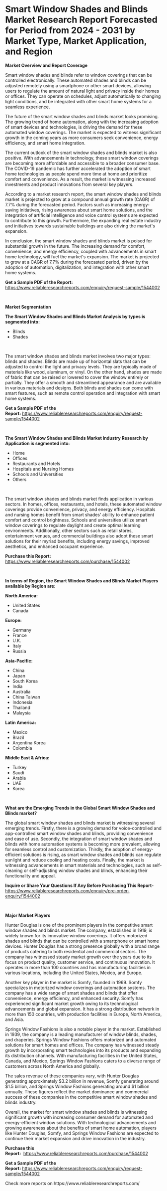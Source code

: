 <p><h1>Smart Window Shades and Blinds Market Research Report Forecasted for Period from 2024 -  2031 by Market Type, Market Application, and Region</h1></p><p><strong>Market Overview and Report Coverage</strong></p>
<p><p>Smart window shades and blinds refer to window coverings that can be controlled electronically. These automated shades and blinds can be adjusted remotely using a smartphone or other smart devices, allowing users to regulate the amount of natural light and privacy inside their homes or offices. They can operate on schedules, adjust automatically to changing light conditions, and be integrated with other smart home systems for a seamless experience.</p><p>The future of the smart window shades and blinds market looks promising. The growing trend of home automation, along with the increasing adoption of smart devices and technologies, is driving the demand for these automated window coverings. The market is expected to witness significant growth in the coming years as more consumers seek convenience, energy efficiency, and smart home integration.</p><p>The current outlook of the smart window shades and blinds market is also positive. With advancements in technology, these smart window coverings are becoming more affordable and accessible to a broader consumer base. The COVID-19 pandemic has further accelerated the adoption of smart home technologies as people spend more time at home and prioritize comfort and convenience. As a result, the market is witnessing increased investments and product innovations from several key players.</p><p>According to a market research report, the smart window shades and blinds market is projected to grow at a compound annual growth rate (CAGR) of 7.7% during the forecasted period. Factors such as increasing energy-saving initiatives, rising awareness about smart home solutions, and the integration of artificial intelligence and voice control systems are expected to contribute to this growth. Furthermore, the expanding real estate industry and initiatives towards sustainable buildings are also driving the market's expansion.</p><p>In conclusion, the smart window shades and blinds market is poised for substantial growth in the future. The increasing demand for comfort, convenience, and energy efficiency, coupled with advancements in smart home technology, will fuel the market's expansion. The market is projected to grow at a CAGR of 7.7% during the forecasted period, driven by the adoption of automation, digitalization, and integration with other smart home systems.</p></p>
<p><strong>Get a Sample PDF of the Report:</strong> <a href="https://www.reliableresearchreports.com/enquiry/request-sample/1544002">https://www.reliableresearchreports.com/enquiry/request-sample/1544002</a></p>
<p>&nbsp;</p>
<p><strong>Market Segmentation</strong></p>
<p><strong>The Smart Window Shades and Blinds Market Analysis by types is segmented into:</strong></p>
<p><ul><li>Blinds</li><li>Shades</li></ul></p>
<p>&nbsp;</p>
<p><p>The smart window shades and blinds market involves two major types: blinds and shades. Blinds are made up of horizontal slats that can be adjusted to control the light and privacy levels. They are typically made of materials like wood, aluminum, or vinyl. On the other hand, shades are made of fabric that can be raised or lowered to cover the window entirely or partially. They offer a smooth and streamlined appearance and are available in various materials and designs. Both blinds and shades can come with smart features, such as remote control operation and integration with smart home systems.</p></p>
<p><strong>Get a Sample PDF of the Report:</strong>&nbsp;<a href="https://www.reliableresearchreports.com/enquiry/request-sample/1544002">https://www.reliableresearchreports.com/enquiry/request-sample/1544002</a></p>
<p>&nbsp;</p>
<p><strong>The Smart Window Shades and Blinds Market Industry Research by Application is segmented into:</strong></p>
<p><ul><li>Home</li><li>Offices</li><li>Restaurants and Hotels</li><li>Hospitals and Nursing Homes</li><li>Schools and Universities</li><li>Others</li></ul></p>
<p>&nbsp;</p>
<p><p>The smart window shades and blinds market finds application in various sectors. In homes, offices, restaurants, and hotels, these automated window coverings provide convenience, privacy, and energy efficiency. Hospitals and nursing homes benefit from smart shades' ability to enhance patient comfort and control brightness. Schools and universities utilize smart window coverings to regulate daylight and create optimal learning environments. Additionally, other sectors such as retail stores, entertainment venues, and commercial buildings also adopt these smart solutions for their myriad benefits, including energy savings, improved aesthetics, and enhanced occupant experience.</p></p>
<p><strong>Purchase this Report:</strong>&nbsp; <a href="https://www.reliableresearchreports.com/purchase/1544002">https://www.reliableresearchreports.com/purchase/1544002</a></p>
<p>&nbsp;</p>
<p><strong>In terms of Region, the Smart Window Shades and Blinds Market Players available by Region are:</strong></p>
<p>
    <p> <strong> North America: </strong>
        <ul>
            <li>United States</li>
            <li>Canada</li>
        </ul>
        </p> 
    <p> <strong> Europe: </strong>
        <ul>
            <li>Germany</li>
            <li>France</li>
            <li>U.K.</li>
            <li>Italy</li>
            <li>Russia</li>
        </ul>
        </p> 
    <p> <strong> Asia-Pacific: </strong>
        <ul>
            <li>China</li>
            <li>Japan</li>
            <li>South Korea</li>
            <li>India</li>
            <li>Australia</li>
            <li>China Taiwan</li>
            <li>Indonesia</li>
            <li>Thailand</li>
            <li>Malaysia</li>
        </ul>
        </p> 
    <p> <strong> Latin America: </strong>
        <ul>
            <li>Mexico</li>
            <li>Brazil</li>
            <li>Argentina Korea</li>
            <li>Colombia</li>
        </ul>
        </p> 
    <p> <strong> Middle East & Africa: </strong>
        <ul>
            <li>Turkey</li>
            <li>Saudi</li>
            <li>Arabia</li>
            <li>UAE</li>
            <li>Korea</li>
        </ul>
    </p>
    </p>
<p>&nbsp;</p>
<p><strong>What are the Emerging Trends in the Global Smart Window Shades and Blinds market?</strong></p>
<p><p>The global smart window shades and blinds market is witnessing several emerging trends. Firstly, there is a growing demand for voice-controlled and app-controlled smart window shades and blinds, providing convenience and ease of use. Secondly, the integration of smart window shades and blinds with home automation systems is becoming more prevalent, allowing for seamless control and customization. Thirdly, the adoption of energy-efficient solutions is rising, as smart window shades and blinds can regulate sunlight and reduce cooling and heating costs. Finally, the market is witnessing advancements in smart materials and technologies, such as self-cleaning or self-adjusting window shades and blinds, enhancing their functionality and appeal.</p></p>
<p><strong>Inquire or Share Your Questions If Any Before Purchasing This Report</strong>- <a href="https://www.reliableresearchreports.com/enquiry/pre-order-enquiry/1544002">https://www.reliableresearchreports.com/enquiry/pre-order-enquiry/1544002</a></p>
<p>&nbsp;</p>
<p><strong>Major Market Players</strong></p>
<p><p>Hunter Douglas is one of the prominent players in the competitive smart window shades and blinds market. The company, established in 1919, is widely known for its innovative window coverings. It offers motorized shades and blinds that can be controlled with a smartphone or smart home devices. Hunter Douglas has a strong presence globally with a broad range of products catering to both residential and commercial sectors. The company has witnessed steady market growth over the years due to its focus on product quality, customer service, and continuous innovation. It operates in more than 100 countries and has manufacturing facilities in various locations, including the United States, Mexico, and Europe.</p><p>Another key player in the market is Somfy, founded in 1969. Somfy specializes in motorized window coverings and automation systems. The company has a wide range of smart shades and blinds that offer convenience, energy efficiency, and enhanced security. Somfy has experienced significant market growth owing to its technological advancements and global expansion. It has a strong distribution network in more than 150 countries, with production facilities in Europe, North America, and Asia.</p><p>Springs Window Fashions is also a notable player in the market. Established in 1939, the company is a leading manufacturer of window blinds, shades, and draperies. Springs Window Fashions offers motorized and automated solutions for smart homes and offices. The company has witnessed steady growth by incorporating smart technologies into its products and expanding its distribution channels. With manufacturing facilities in the United States, Canada, and Mexico, Springs Window Fashions caters to a diverse range of customers across North America and globally.</p><p>The sales revenue of these companies vary, with Hunter Douglas generating approximately $3.2 billion in revenue, Somfy generating around $1.5 billion, and Springs Window Fashions generating around $1 billion annually. These figures reflect the market dominance and commercial success of these companies in the competitive smart window shades and blinds industry.</p><p>Overall, the market for smart window shades and blinds is witnessing significant growth with increasing consumer demand for automated and energy-efficient window solutions. With technological advancements and growing awareness about the benefits of smart home automation, players like Hunter Douglas, Somfy, and Springs Window Fashions are expected to continue their market expansion and drive innovation in the industry.</p></p>
<p><strong>Purchase this Report:</strong>&nbsp;&nbsp;<a href="https://www.reliableresearchreports.com/purchase/1544002">https://www.reliableresearchreports.com/purchase/1544002</a></p>
<p></p>
<p><strong>Get a Sample PDF of the Report:</strong>&nbsp;<a href="https://www.reliableresearchreports.com/enquiry/request-sample/1544002">https://www.reliableresearchreports.com/enquiry/request-sample/1544002</a></p>
<p>Check more reports on https://www.reliableresearchreports.com/</p>